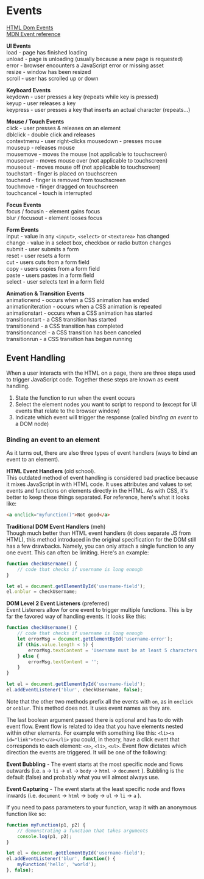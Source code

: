 # Events


[HTML Dom Events](https://www.w3schools.com/jsref/dom_obj_event.asp)  
[MDN Event reference](https://developer.mozilla.org/en-US/docs/Web/Events)  

**UI Events**  
load - page has finished loading  
unload - page is unloading (usually because a new page is requested)  
error - browser encounters a JavaScript error or missing asset  
resize - window has been resized  
scroll - user has scrolled up or down  

**Keyboard Events**  
keydown - user presses a key (repeats while key is pressed)  
keyup - user releases a key  
keypress - user presses a key that inserts an actual character (repeats...)  

**Mouse / Touch Events**  
click - user presses & releases on an element   
dblclick - double click and releases  
contextmenu - user right-clicks
mousedown - presses mouse  
mouseup - releases mouse  
mousemove - moves the mouse (not applicable to touchscreen)  
mouseover - moves mouse over (not applicable to touchscreen)  
mouseout - moves mouse off (not applicable to touchscreen)  
touchstart - finger is placed on touchscreen  
touchend - finger is removed from touchscreen  
touchmove - finger dragged on touchscreen  
touchcancel - touch is interrupted   

**Focus Events**  
focus / focusin - element gains focus  
blur / focusout - element looses focus  

**Form Events**  
input - value in any `<input>`, `<select>` or `<textarea>` has changed  
change - value in a select box, checkbox or radio button changes   
submit - user submits a form  
reset - user resets a form  
cut - users cuts from a form field   
copy - users copies from a form field  
paste - users pastes in a form field  
select - user selects text in a form field   

**Animation & Transition Events**  
animationend - occurs when a CSS animation has ended  
animationiteration - occurs when a CSS animation is repeated  
animationstart - occurs when a CSS animation has started  
transitionstart - a CSS transition has started  
transitionend - a CSS transition has completed  
transitioncancel - a CSS transition has been canceled  
transitionrun - a CSS transition has begun running  


## Event Handling


When a user interacts with the HTML on a page, there are three steps used to trigger JavaScript code. Together these steps are known as event handling.

1. State the function to run when the event occurs  
2. Select the element nodes you want to script to respond to (except for UI events that relate to the browser window)
3. Indicate which event will trigger the response (called *binding an event* to a DOM node)  


### Binding an event to an element  

As it turns out, there are also three types of event handlers (ways to bind an event to an element).

**HTML Event Handlers** (old school).  
This outdated method of event handling is considered bad practice because it mixes JavaScript in with HTML code. It uses attributes and values to set events and functions on elements directly in the HTML. As with CSS, it's better to keep these things separated. For reference, here's what it looks like:

```html
<a onclick="myfunction()">Not good</a>
```

**Traditional DOM Event Handlers** (meh)  
Though much better than HTML event handlers (it does separate JS from HTML), this method introduced in the original specification for the DOM still has a few drawbacks. Namely, you can only attach a single function to any one event. This can often be limiting. Here's an example:

```javascript
function checkUsername() {
    // code that checks if username is long enough
}

let el = document.getElementById('username-field');
el.onblur = checkUsername;
```  

**DOM Level 2 Event Listeners** (preferred)  
Event Listeners allow for one event to trigger multiple functions. This is by far the favored way of handling events. It looks like this:

```javascript
function checkUsername() {
    // code that checks if username is long enough
    let errorMsg = document.getElementById('username-error');
    if (this.value.length < 5) {
        errorMsg.textContent = 'Username must be at least 5 characters';
    } else {
        errorMsg.textContent = '';
    }
}

let el = document.getElementById('username-field');
el.addEventListener('blur', checkUsername, false);
```
Note that the other two methods prefix all the events with `on`, as in `onclick` or `onblur`. This method does not. It uses event names as they are.

The last boolean argument passed there is optional and has to do with event flow. Event flow is related to idea that you have elements nested within other elements. For example with something like this: `<li><a id="link">text</a></li>` you could, in theory, have a click event that corresponds to each element: `<a>`, `<li>`, `<ul>`. Event flow dictates which direction the events are triggered. It will be one of the following:

**Event Bubbling** - The event starts at the most specific node and flows outwards (i.e. `a` -> `li` -> `ul` -> `body` -> `html` -> `document` ). Bubbling is the default (false) and probably what you will almost always use.  

**Event Capturing** - The event starts at the least specific node and flows inwards (i.e. `document` -> `html` -> `body` -> `ul` -> `li` -> `a` ).  



If you need to pass parameters to your function, wrap it with an anonymous function like so:

```javascript
function myFunction(p1, p2) {
    // demonstrating a function that takes arguments
    console.log(p1, p2);
}

let el = document.getElementById('username-field');
el.addEventListener('blur', function() {
    myFunction('hello', 'world');
}, false);
```
